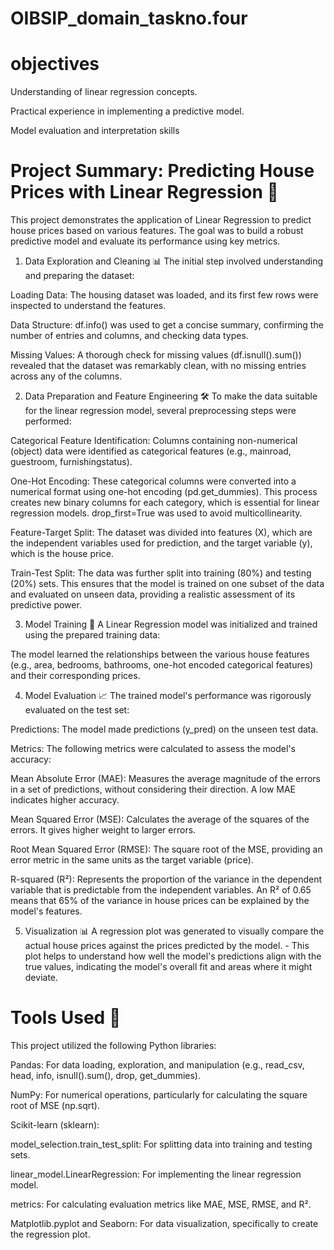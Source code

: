 # OIBSIP_domain_taskno.four

# objectives
Understanding of linear regression concepts.

Practical experience in implementing a predictive model.

Model evaluation and interpretation skills

# Project Summary: Predicting House Prices with Linear Regression 🏡
This project demonstrates the application of Linear Regression to predict house prices based on various features. The goal was to build a robust predictive model and evaluate its performance using key metrics.

1. Data Exploration and Cleaning 📊
The initial step involved understanding and preparing the dataset:

Loading Data: The housing dataset was loaded, and its first few rows were inspected to understand the features.

Data Structure: df.info() was used to get a concise summary, confirming the number of entries and columns, and checking data types.

Missing Values: A thorough check for missing values (df.isnull().sum()) revealed that the dataset was remarkably clean, with no missing entries across any of the columns.

2. Data Preparation and Feature Engineering 🛠️
To make the data suitable for the linear regression model, several preprocessing steps were performed:

Categorical Feature Identification: Columns containing non-numerical (object) data were identified as categorical features (e.g., mainroad, guestroom, furnishingstatus).

One-Hot Encoding: These categorical columns were converted into a numerical format using one-hot encoding (pd.get_dummies). This process creates new binary columns for each category, which is essential for linear regression models. drop_first=True was used to avoid multicollinearity.

Feature-Target Split: The dataset was divided into features (X), which are the independent variables used for prediction, and the target variable (y), which is the house price.

Train-Test Split: The data was further split into training (80%) and testing (20%) sets. This ensures that the model is trained on one subset of the data and evaluated on unseen data, providing a realistic assessment of its predictive power.

3. Model Training 🤖
A Linear Regression model was initialized and trained using the prepared training data:

The model learned the relationships between the various house features (e.g., area, bedrooms, bathrooms, one-hot encoded categorical features) and their corresponding prices.

4. Model Evaluation 📈
The trained model's performance was rigorously evaluated on the test set:

Predictions: The model made predictions (y_pred) on the unseen test data.

Metrics: The following metrics were calculated to assess the model's accuracy:

Mean Absolute Error (MAE): Measures the average magnitude of the errors in a set of predictions, without considering their direction. A low MAE indicates higher accuracy.

Mean Squared Error (MSE): Calculates the average of the squares of the errors. It gives higher weight to larger errors.

Root Mean Squared Error (RMSE): The square root of the MSE, providing an error metric in the same units as the target variable (price).

R-squared (R²): Represents the proportion of the variance in the dependent variable that is predictable from the independent variables. An R² of 0.65 means that 65% of the variance in house prices can be explained by the model's features.

5. Visualization 📊
A regression plot was generated to visually compare the actual house prices against the prices predicted by the model. - This plot helps to understand how well the model's predictions align with the true values, indicating the model's overall fit and areas where it might deviate.

# Tools Used 🧰
This project utilized the following Python libraries:

Pandas: For data loading, exploration, and manipulation (e.g., read_csv, head, info, isnull().sum(), drop, get_dummies).

NumPy: For numerical operations, particularly for calculating the square root of MSE (np.sqrt).

Scikit-learn (sklearn):

model_selection.train_test_split: For splitting data into training and testing sets.

linear_model.LinearRegression: For implementing the linear regression model.

metrics: For calculating evaluation metrics like MAE, MSE, RMSE, and R².

Matplotlib.pyplot and Seaborn: For data visualization, specifically to create the regression plot.
